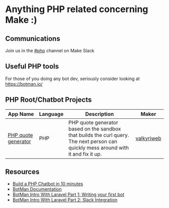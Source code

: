 # Anything PHP related concerning Make :)
## Communications
Join us in the [#php](https://offerzen-make.slack.com/messages/C9TPU04PJ/convo/C9PRB2KB3-1521631182.000220/) channel on Make Slack
## Useful PHP tools
For those of you doing any bot dev, seriously consider looking at https://botman.io/
## PHP Root/Chatbot Projects
| App Name      |Language    |Description|Maker|
| ------------- |-------------| -----| -----|
| [PHP quote generator](https://github.com/valkyriweb/php-root-mikeday)|PHP      | PHP quote generator based on the sandbox that builds the curl query. The next person can quickly mess around with it and fix it up.| [valkyriweb](https://github.com/valkyriweb)      |
## Resources
- [Build a PHP Chatbot in 10 minutes](https://christoph-rumpel.com/2016/08/build-a-php-chatbot-in-10-minutes/)
- [BotMan Documentation](https://botman.io/2.0/)
- [BotMan Intro With Laravel Part 1: Writing your first bot](http://www.liamnorman.com/laravel/botman-intro.html)
- [BotMan Intro With Laravel Part 2: Slack Integration](http://www.liamnorman.com/laravel/botman-slack.html)
